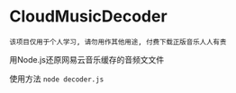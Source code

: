 # CloudMusicDecoder

```该项目仅用于个人学习, 请勿用作其他用途, 付费下载正版音乐人人有责```

用Node.js还原网易云音乐缓存的音频文文件

使用方法
  `node decoder.js`




